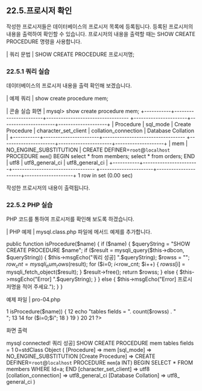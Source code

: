 
## 22.5.프로시저 확인 
작성한 프로시저들은 데이터베이스의 프로시저 목록에 등록됩니다. 등록된 프로시저의 
내용을 출력하여 확인할 수 있습니다. 프로시저의 내용을 출력할 때는 SHOW CREATE PROCEDURE 명령을 사용합니다. 

| 쿼리 문법 | 
SHOW CREATE PROCEDURE 프로시저명; 

### 22.5.1 쿼리 실습 
데이터베이스의 프로시저 내용을 출력 확인해 보겠습니다. 

| 예제 쿼리 | 
show create procedure mem; 

| 콘솔 실습 화면 | 
mysql> show create procedure mem; +-----------+-----------------------+----------------------------------­
+----------------------+----------------------+--------------------+ | Procedure | sql_mode | Create Procedure | character_set_client | collation_connection | Database Collation | +-----------+-----------------------+----------------------------------­
+----------------------+----------------------+--------------------+ | mem | NO_ENGINE_SUBSTITUTION | CREATE DEFINER=`root`@`localhost` PROCEDURE `mem`() BEGIN select * from members; select * from orders; END | utf8 | utf8_general_ci | utf8_general_ci | +-----------+-----------------------+----------------------------------­
+----------------------+----------------------+--------------------+ 1 row in set (0.00 sec) 

작성한 프로시저의 내용이 출력됩니다. 

### 22.5.2 PHP 실습 
PHP 코드를 통하여 프로시저를 확인해 보도록 하겠습니다. 

| PHP 예제 | 
mysql.class.php 파일에 메서드 예제를 추가합니다. 

public function isProcedure($name) 
{ if ($name) { $queryString = "SHOW CREATE PROCEDURE $name"; 
if ($result = mysqli_query($this->dbcon, $queryString)) { $this->msgEcho("쿼리 성공] ".$queryString); $rowss = ""; $row_cnt = mysqli_num_rows($result); for ($i=0; $i<$row_cnt; $i++) { 
$rowss[$i] = mysqli_fetch_object($result); } 
$result->free(); return $rowss; } else { $this->msgEcho("Error] ".$queryString); } 
} else { $this->msgEcho("Error] 프로시저명을 적어 주세요."); } } 

예제 파일 | pro-04.php 

1 <?php 2 3 include "dbinfo.php"; 4 include "mysql.class.php"; 5 6 // ++ Mysqli DB 연결. 7 $db = new JinyMysql(); 8 9 $name = "mem"; 10 11 if ($rowss = $db->isProcedure($name)) { 12 echo "tables fields = ". count($rowss) . "<br>"; 13 
14 for ($i=0;$i<count($rowss);$i++) { 15 echo $i."="; 16 print_r($rowss[$i]); 17 echo "<br>"; 
18 } 
19 } 20 21 ?> 


화면 출력 

mysql connected! 쿼리 성공] SHOW CREATE PROCEDURE mem tables fields = 1 0=stdClass Object ( [Procedure] => mem [sql_mode] => NO_ENGINE_SUBSTITUTION [Create Procedure] => CREATE DEFINER=`root`@`localhost` PROCEDURE `mem`(a INT) BEGIN SELECT * FROM members WHERE Id=a; END [character_set_client] => utf8 [collation_connection] => utf8_general_ci [Database Collation] => utf8_ general_ci ) 
